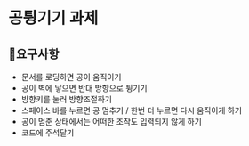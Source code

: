 # 공튕기기 과제

## 🎯요구사항

- 문서를 로딩하면 공이 움직이기
- 공이 벽에 닿으면 반대 방향으로 튕기기
- 방향키를 눌러 방향조절하기
- 스페이스 바를 누르면 공 멈추기 / 한번 더 누르면 다시 움직이게 하기
- 공이 멈춘 상태에서는 어떠한 조작도 입력되지 않게 하기
- 코드에 주석달기
